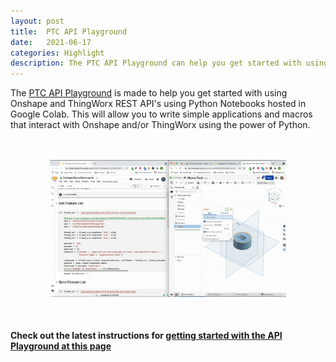 ```yaml
---
layout: post
title:  PTC API Playground
date:   2021-06-17
categories: Highlight
description: The PTC API Playground can help you get started with using Onshape and ThingWorx REST API's using Python Notebooks hosted in Google Colab.
---
```


<div class="container">
The <a href="https://github.com/PTC-Education/PTC-API-Playground">PTC API Playground</a> is made to help you get started with using Onshape and ThingWorx REST API's using Python Notebooks hosted in Google Colab. This will allow you to write simple applications and macros that interact with Onshape and/or ThingWorx using the power of Python.
</div>
<br>
<br>
<div class="container">
            <p style="text-align:center"><img src="/resources/OnshapeColab.gif" width="75%" alt="Onshape Colab Demo" margin="0px 0px 100px 0px"/></p>
</div>
<br>

<h4>Check out the latest instructions for <a href="https://ptc-education.github.io/docs/integrations/apiplayground">getting started with the API Playground at this page</a></h4>
